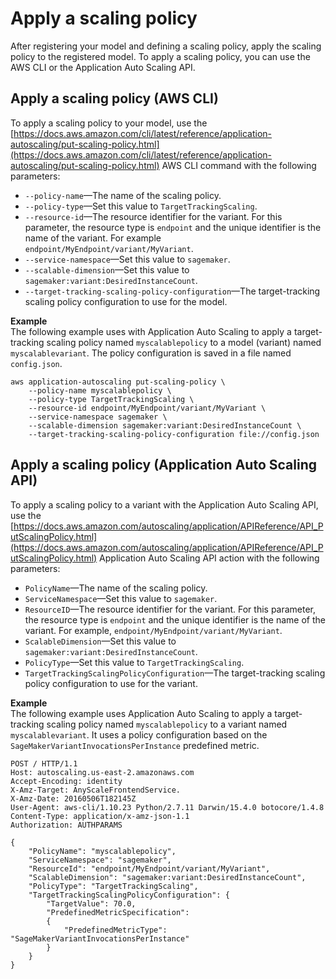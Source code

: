 # Apply a scaling policy<a name="endpoint-auto-scaling-add-code-apply"></a>

After registering your model and defining a scaling policy, apply the scaling policy to the registered model\. To apply a scaling policy, you can use the AWS CLI or the Application Auto Scaling API\. 

## Apply a scaling policy \(AWS CLI\)<a name="endpoint-auto-scaling-add-code-apply-api"></a>

To apply a scaling policy to your model, use the [https://docs.aws.amazon.com/cli/latest/reference/application-autoscaling/put-scaling-policy.html](https://docs.aws.amazon.com/cli/latest/reference/application-autoscaling/put-scaling-policy.html) AWS CLI command with the following parameters:
+ `--policy-name`—The name of the scaling policy\.
+ `--policy-type`—Set this value to `TargetTrackingScaling`\.
+ `--resource-id`—The resource identifier for the variant\. For this parameter, the resource type is `endpoint` and the unique identifier is the name of the variant\. For example `endpoint/MyEndpoint/variant/MyVariant`\.
+ `--service-namespace`—Set this value to `sagemaker`\.
+ `--scalable-dimension`—Set this value to `sagemaker:variant:DesiredInstanceCount`\.
+ `--target-tracking-scaling-policy-configuration`—The target\-tracking scaling policy configuration to use for the model\.

**Example**  
The following example uses with Application Auto Scaling to apply a target\-tracking scaling policy named `myscalablepolicy` to a model \(variant\) named `myscalablevariant`\. The policy configuration is saved in a file named `config.json`\.  

```
aws application-autoscaling put-scaling-policy \
    --policy-name myscalablepolicy \
    --policy-type TargetTrackingScaling \
    --resource-id endpoint/MyEndpoint/variant/MyVariant \
    --service-namespace sagemaker \
    --scalable-dimension sagemaker:variant:DesiredInstanceCount \
    --target-tracking-scaling-policy-configuration file://config.json
```

## Apply a scaling policy \(Application Auto Scaling API\)<a name="endpoint-auto-scaling-add-code-apply-api"></a>

To apply a scaling policy to a variant with the Application Auto Scaling API, use the [https://docs.aws.amazon.com/autoscaling/application/APIReference/API_PutScalingPolicy.html](https://docs.aws.amazon.com/autoscaling/application/APIReference/API_PutScalingPolicy.html) Application Auto Scaling API action with the following parameters:
+ `PolicyName`—The name of the scaling policy\.
+ `ServiceNamespace`—Set this value to `sagemaker`\.
+ `ResourceID`—The resource identifier for the variant\. For this parameter, the resource type is `endpoint` and the unique identifier is the name of the variant\. For example, `endpoint/MyEndpoint/variant/MyVariant`\.
+ `ScalableDimension`—Set this value to `sagemaker:variant:DesiredInstanceCount`\.
+ `PolicyType`—Set this value to `TargetTrackingScaling`\.
+ `TargetTrackingScalingPolicyConfiguration`—The target\-tracking scaling policy configuration to use for the variant\.

**Example**  
The following example uses Application Auto Scaling to apply a target\-tracking scaling policy named `myscalablepolicy` to a variant named `myscalablevariant`\. It uses a policy configuration based on the `SageMakerVariantInvocationsPerInstance` predefined metric\.  

```
POST / HTTP/1.1
Host: autoscaling.us-east-2.amazonaws.com
Accept-Encoding: identity
X-Amz-Target: AnyScaleFrontendService.
X-Amz-Date: 20160506T182145Z
User-Agent: aws-cli/1.10.23 Python/2.7.11 Darwin/15.4.0 botocore/1.4.8
Content-Type: application/x-amz-json-1.1
Authorization: AUTHPARAMS

{
    "PolicyName": "myscalablepolicy",
    "ServiceNamespace": "sagemaker",
    "ResourceId": "endpoint/MyEndpoint/variant/MyVariant",
    "ScalableDimension": "sagemaker:variant:DesiredInstanceCount",
    "PolicyType": "TargetTrackingScaling",
    "TargetTrackingScalingPolicyConfiguration": {
        "TargetValue": 70.0,
        "PredefinedMetricSpecification":
        {
            "PredefinedMetricType": "SageMakerVariantInvocationsPerInstance"
        }
    }
}
```